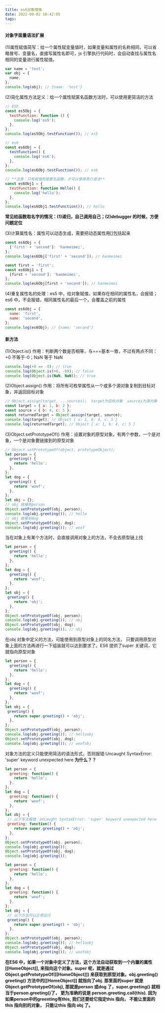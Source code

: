 ```yaml
---
title: es6对象增强
date: 2022-09-02 10:42:05
tags:
---
```


#### 对象字面量语法扩展

(1)属性赋值简写：给一个属性赋变量值时，如果变量和属性的名称相同，可以省略冒号、变量名，直接写属性名即可，js 引擎执行代码时，会自动查找与属性名相同的变量进行属性赋值。

```javascript
var name = 'test';
var obj = {
  name,
};
console.log(obj); // {name: 'test'}
```
<!-- more -->
(2)简化属性方法定义：给一个属性赋匿名函数方法时，可以使用更简洁的方法

```javascript
// ES5
const es5Obj = {
  testFunction: function () {
    console.log('es5');
  },
};
console.log(es5Obj.testFunction()); // es5

// es6
const es6Obj = {
  testFunction() {
    console.log('es6');
  },
};
console.log(es6Obj.testFunction()); // es6

// **注意：只有赋值的是匿名函数，才可以使用简介语法**
const es6Obj1 = {
  testFunction: function Hello() {
    console.log('hello');
  },
};
console.log(es6Obj1.testFunction()); // hello
```

**常见给函数取名字的情况：(1)递归，自己调用自己；(2)debugger 的时候，方便问题定位**

(3)计算属性名：属性可以动态生成，需要把动态属性用[]包括起来

```javascript
const es6Obj = {
  ['first' + 'second']: 'hanmeimei',
};
console.log(es6Obj['first' + 'second']); // hanmeimei

const first = 'first';
const es6Obj1 = {
  [first + 'second']: 'hanmeimei',
};
console.log(es6Obj[first + 'second']); // hanmeimei
```

(4)重复属性名的处理：es5 中，给对象赋值，如果存在相同的属性名，会报错；es6 中，不会报错，相同属性名的最后一个，会覆盖之前的属性

```javascript
const es6Obj = {
  name: 'first',
  name: 'second',
};
console.log(es6Obj); // {name: 'second'}
```

#### 新方法

(1)Object.is()
作用：判断两个数是否相等，与===基本一致，不过有两点不同：+0 不等于-0；NaN 等于 NaN

```javascript
console.log(+0 == -0); // true
console.log(Object.is(+0, -0)); // false
console.log(Object.is(NaN, NaN)); // true
```

(2)Object.assign()
作用：将所有可枚举属性从一个或多个源对象复制到目标对象，并返回目标对象

```javascript
// Object.assign(target, ...sources);  target为目标对象  sources为源对象
const target = { a: 1, b: 2 };
const source = { b: 4, c: 5 };
const returnedTarget = Object.assign(target, source);
console.log(target); // Object { a: 1, b: 4, c: 5 }
console.log(returnedTarget); // Object { a: 1, b: 4, c: 5 }
```

(3)Object.setPrototypeOf()
作用：设置对象的原型对象，有两个参数，一个是对象，一个是对象要链接到的原型对象
```javascript
// Object.setPrototypeOf(object, prototypeObject);
let person = {
  greeting() {
    return 'hello';
  },
};
let dog = {
  greeting() {
    return 'woof';
  },
};
let obj = {};
// obj 链接到person
Object.setPrototypeOf(obj, person);
console.log(obj.greeting()); // hello
// obj 链接到dog
Object.setPrototypeOf(obj, dog);
console.log(obj.greeting()); // woof
```
当在对象上有某个方法时，会直接调用对象上的方法，不会去原型链上找
```javascript
let person = {
  greeting() {
    return 'hello';
  },
};
let dog = {
  greeting() {
    return 'woof';
  },
};
let obj = {
 greeting() {
    return 'obj';
  },
};
Object.setPrototypeOf(obj, person);
console.log(obj.greeting()); // obj
Object.setPrototypeOf(obj, dog);
console.log(obj.greeting()); // obj
```
在obj 对象中定义的方法，可能使用到原型对象上的同名方法， 只要调用原型对象上面的方法再进行一下组装就可以达到要求了。ES6 提供了super 关键词，它就指向原型对象
```javascript
let person = {
  greeting() {
    return 'hello';
  },
};
let dog = {
  greeting() {
    return 'woof';
  },
};
let obj = {
 greeting() {
    return super.greeting() + 'obj';
  },
};
Object.setPrototypeOf(obj, person);
console.log(obj.greeting()); // helloobj
Object.setPrototypeOf(obj, dog);
console.log(obj.greeting()); // woofobj
```
对象方法的定义只能使用简洁的语法形式，否则报错:Uncaught SyntaxError: 'super' keyword unexpected here
**为什么？？**
```javascript
let person = {
  greeting: function() {
    return 'hello';
  },
};
let dog = {
  greeting: function() {
    return 'woof';
  },
};
let obj = {
 // 以下写法报错：Uncaught SyntaxError: 'super' keyword unexpected here
 greeting: function() {
    return super.greeting() + 'obj';
  },
};
Object.setPrototypeOf(obj, person);
console.log(obj.greeting());
Object.setPrototypeOf(obj, dog);
console.log(obj.greeting());

let person = {
  greeting: function() {
    return 'hello';
  },
};
let dog = {
  greeting: function() {
    return 'woof';
  },
};
let obj = {
 // 以下方法可以正常运行
 greeting() {
    return super.greeting() + 'obj';
  },
};
Object.setPrototypeOf(obj, person);
console.log(obj.greeting()); // helloobj
Object.setPrototypeOf(obj, dog);
console.log(obj.greeting()); // woofobj
```
**在ES6 中，如果一个对象中定义了方法，这个方法自动获取到一个内置的属性[[HomeObject]], 来指向这个对象。super 呢，就是通过Object.getPrototypeOf([[HomeObject]]) 来获取到原型对象。obj.greeting() greeting() 方法中的[[HomeObject]] 就指向了obj.  那里面的super 就是Object.getPrototypeOf(obj), 那就是person 或dog 了，super.greeting() 就相当于person.greeting()了， 更为准确的说是 person.greeting.call(this).  因为如果person中的greenting有this, 我们还要给它指定this 指向， 不能让里面的this 指向别的对象， 只能让this 指向 obj 了。**